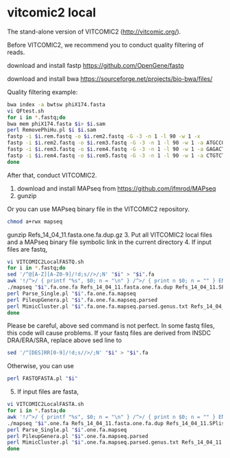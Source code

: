 # vitcomic2 local
The stand-alone version of VITCOMIC2 (http://vitcomic.org/).

Before VITCOMIC2, we recommend you to conduct quality filtering of reads.

download and install fastp https://github.com/OpenGene/fastp

download and install bwa https://sourceforge.net/projects/bio-bwa/files/

Quality filtering example:

```bash
bwa index -a bwtsw phiX174.fasta
vi QFtest.sh
for i in *.fastq;do
bwa mem phiX174.fasta $i> $i.sam
perl RemovePhiHu.pl $i $i.sam
fastp -i $i.rem.fastq -o $i.rem2.fastq -G -3 -n 1 -l 90 -w 1 -x
fastp -i $i.rem2.fastq -o $i.rem3.fastq -G -3 -n 1 -l 90 -w 1 -a ATGCCGTCTTCTGCTTG
fastp -i $i.rem3.fastq -o $i.rem4.fastq -G -3 -n 1 -l 90 -w 1 -a GAGACTAAGGCGAATCTCGT
fastp -i $i.rem4.fastq -o $i.rem5.fastq -G -3 -n 1 -l 90 -w 1 -a CTGTCTCTTATACACATCTC
done
```

After that, conduct VITCOMIC2.


1. download and install MAPseq from https://github.com/jfmrod/MAPseq
2. gunzip

Or you can use MAPseq binary file in the VITCOMIC2 repository.
```bash
chmod a+rwx mapseq
```

gunzip Refs_14_04_11.fasta.one.fa.dup.gz
3. Put all VITCOMIC2 local files and a MAPseq binary file symbolic link in the current directory
4. If input files are fastq,

```bash
vi VITCOMIC2LocalFASTQ.sh
for i in *.fastq;do
sed '/^@[A-Z][A-Z0-9]/!d;s//>/;N' "$i" > "$i".fa
awk '!/^>/ { printf "%s", $0; n = "\n" } /^>/ { print n $0; n = "" } END { printf "%s", n }' "$i".fa > "$i".fa.one.fa
./mapseq "$i".fa.one.fa Refs_14_04_11.fasta.one.fa.dup Refs_14_04_11.SPlist.Pro.txt.mapseq > "$i".fa.one.fa.mapseq
perl Parse_Single.pl "$i".fa.one.fa.mapseq
perl PileupGenera.pl "$i".fa.one.fa.mapseq.parsed
perl MimicCluster.pl "$i".fa.one.fa.mapseq.parsed.genus.txt Refs_14_04_11.SPlist.Pro.txt
done
```
Please be careful, above sed command is not perfect.
In some fastq files, this code will cause problems.
If your fastq files are derived from INSDC DRA/ERA/SRA, 
replace above sed line to
```bash
sed '/^[DES]RR[0-9]/!d;s//>/;N' "$i" > "$i".fa
```
Otherwise, you can use
```bash
perl FASTQFASTA.pl "$i"
```

5. If input files are fasta,
```bash
vi VITCOMIC2LocalFASTA.sh
for i in *.fasta;do
awk '!/^>/ { printf "%s", $0; n = "\n" } /^>/ { print n $0; n = "" } END { printf "%s", n }' "$i" > "$i".one.fa
./mapseq "$i".one.fa Refs_14_04_11.fasta.one.fa.dup Refs_14_04_11.SPlist.Pro.txt.mapseq > "$i".one.fa.mapseq
perl Parse_Single.pl "$i".one.fa.mapseq
perl PileupGenera.pl "$i".one.fa.mapseq.parsed
perl MimicCluster.pl "$i".one.fa.mapseq.parsed.genus.txt Refs_14_04_11.SPlist.Pro.txt
done
```

